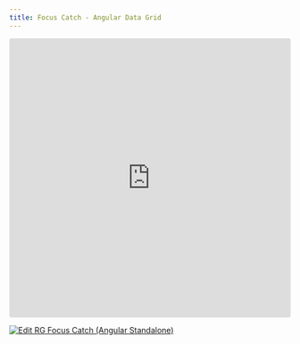 ```yaml
---
title: Focus Catch - Angular Data Grid
---
```


<ClientOnly>
<iframe src="https://codesandbox.io/embed/3rmdt3?view=preview"
     style="width:100%; height: 500px; border:0; border-radius: 4px; overflow:hidden;"
     title="RG Focus Catch (Angular Standalone) "
     allow="accelerometer; ambient-light-sensor; camera; encrypted-media; geolocation; gyroscope; hid; microphone; midi; payment; usb; vr; xr-spatial-tracking"
     sandbox="allow-forms allow-modals allow-popups allow-presentation allow-same-origin allow-scripts"
   ></iframe>
</ClientOnly>

[![Edit RG Focus Catch (Angular Standalone) ](https://codesandbox.io/static/img/play-codesandbox.svg)](https://codesandbox.io/p/sandbox/rg-focus-catch-angular-standalone-3rmdt3)
